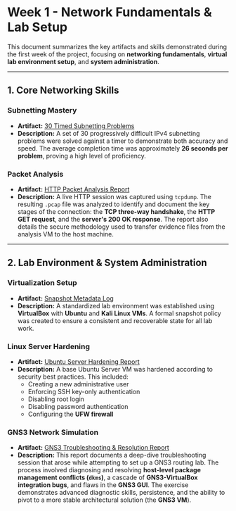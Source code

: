 # Week 1 - Network Fundamentals & Lab Setup

This document summarizes the key artifacts and skills demonstrated during the first week of the project, focusing on **networking fundamentals**, **virtual lab environment setup**, and **system administration**.

---

## 1. Core Networking Skills

### Subnetting Mastery
- **Artifact:** [30 Timed Subnetting Problems](https://github.com/RezaAramjou/subnetting-cheatsheet/blob/main/examples/timed_problems.md)
- **Description:** A set of 30 progressively difficult IPv4 subnetting problems were solved against a timer to demonstrate both accuracy and speed. The average completion time was approximately **26 seconds per problem**, proving a high level of proficiency.

### Packet Analysis
- **Artifact:** [HTTP Packet Analysis Report](https://github.com/RezaAramjou/labs/blob/main/pcaps/week1-analysis.md)
- **Description:** A live HTTP session was captured using `tcpdump`. The resulting `.pcap` file was analyzed to identify and document the key stages of the connection: the **TCP three-way handshake**, the **HTTP GET request**, and the **server's 200 OK response**. The report also details the secure methodology used to transfer evidence files from the analysis VM to the host machine.

---

## 2. Lab Environment & System Administration

### Virtualization Setup
- **Artifact:** [Snapshot Metadata Log](https://github.com/RezaAramjou/labs/blob/main/virtualbox/snapshots_meta.md)
- **Description:** A standardized lab environment was established using **VirtualBox** with **Ubuntu** and **Kali Linux VMs**. A formal snapshot policy was created to ensure a consistent and recoverable state for all lab work.

### Linux Server Hardening
- **Artifact:** [Ubuntu Server Hardening Report](https://github.com/RezaAramjou/labs/blob/main/linux-admin/user-hardening.md)
- **Description:** A base Ubuntu Server VM was hardened according to security best practices. This included:
  - Creating a new administrative user
  - Enforcing SSH key-only authentication
  - Disabling root login
  - Disabling password authentication
  - Configuring the **UFW firewall**

### GNS3 Network Simulation
- **Artifact:** [GNS3 Troubleshooting & Resolution Report](https://github.com/RezaAramjou/labs/blob/main/gns3/day-06-troubleshooting-report.md)
- **Description:** This report documents a deep-dive troubleshooting session that arose while attempting to set up a GNS3 routing lab. The process involved diagnosing and resolving **host-level package management conflicts (`dkms`)**, a cascade of **GNS3-VirtualBox integration bugs**, and flaws in the **GNS3 GUI**. The exercise demonstrates advanced diagnostic skills, persistence, and the ability to pivot to a more stable architectural solution (the **GNS3 VM**).
